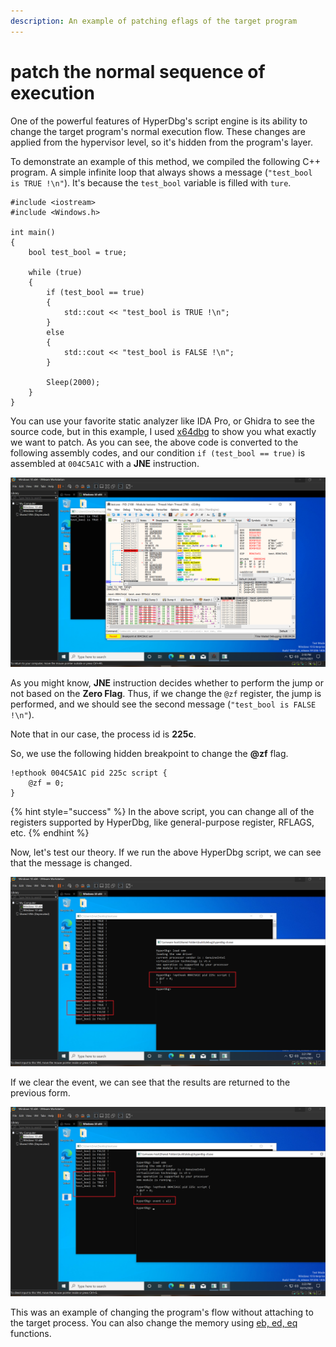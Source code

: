 ```yaml
---
description: An example of patching eflags of the target program
---
```


# patch the normal sequence of execution

One of the powerful features of HyperDbg's script engine is its ability to change the target program's normal execution flow. These changes are applied from the hypervisor level, so it's hidden from the program's layer.

To demonstrate an example of this method, we compiled the following C++ program. A simple infinite loop that always shows a message (`"test_bool is TRUE !\n"`). It's because the `test_bool` variable is filled with `ture`.

```clike
#include <iostream>
#include <Windows.h>

int main()
{
    bool test_bool = true;

	while (true)
	{
		if (test_bool == true)
		{
			std::cout << "test_bool is TRUE !\n";
		}
		else
		{
			std::cout << "test_bool is FALSE !\n";
		}

		Sleep(2000);
	}
}
```

You can use your favorite static analyzer like IDA Pro, or Ghidra to see the source code, but in this example, I used [x64dbg](https://x64dbg.com) to show you what exactly we want to patch. As you can see, the above code is converted to the following assembly codes, and our condition `if (test_bool == true)` is assembled at `004C5A1C` with a **JNE** instruction.

![Assembly code of loop function](../../../.gitbook/assets/find-the-target-patch-address-x64dbg.PNG)

As you might know, **JNE** instruction decides whether to perform the jump or not based on the **Zero Flag**. Thus, if we change the `@zf` register, the jump is performed, and we should see the second message (`"test_bool is FALSE !\n"`).

Note that in our case, the process id is **225c**.

So, we use the following hidden breakpoint to change the **@zf** flag.

```clike
!epthook 004C5A1C pid 225c script {
	@zf = 0;
}
```

{% hint style="success" %}
In the above script, you can change all of the registers supported by HyperDbg, like general-purpose register, RFLAGS, etc.
{% endhint %}

Now, let's test our theory. If we run the above HyperDbg script, we can see that the message is changed.

![Applying the patch](../../../.gitbook/assets/patch-the-target-address.PNG)

If we clear the event, we can see that the results are returned to the previous form.

![Clearing the patch](../../../.gitbook/assets/clearing-the-patch-events.PNG)

This was an example of changing the program's flow without attaching to the target process. You can also change the memory using [eb, ed, eq](https://docs.hyperdbg.org/commands/scripting-language/functions/memory/eb-ed-eq) functions.
